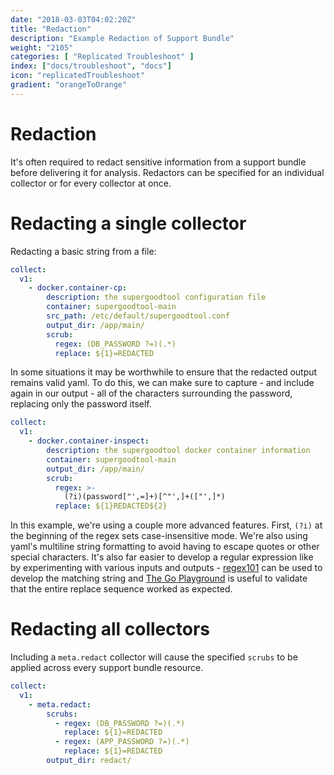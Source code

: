 ```yaml
---
date: "2018-03-03T04:02:20Z"
title: "Redaction"
description: "Example Redaction of Support Bundle"
weight: "2105"
categories: [ "Replicated Troubleshoot" ]
index: ["docs/troubleshoot", "docs"]
icon: "replicatedTroubleshoot"
gradient: "orangeToOrange"
---
```


# Redaction

It's often required to redact sensitive information from a support bundle before delivering it for analysis.
Redactors can be specified for an individual collector or for every collector at once.

# Redacting a single collector

Redacting a basic string from a file:

```yaml
collect:
  v1:
    - docker.container-cp:
        description: the supergoodtool configuration file
        container: supergoodtool-main
        src_path: /etc/default/supergoodtool.conf
        output_dir: /app/main/
        scrub:
          regex: (DB_PASSWORD ?=)(.*)
          replace: ${1}=REDACTED
```

In some situations it may be worthwhile to ensure that the redacted output remains valid yaml.
To do this, we can make sure to capture - and include again in our output - all of the characters surrounding the password, replacing only the password itself.

```yaml
collect:
  v1:
    - docker.container-inspect:
        description: the supergoodtool docker container information
        container: supergoodtool-main
        output_dir: /app/main/
        scrub:
          regex: >-
            (?i)(password["',=]+)[^"',]+(["',]*)
          replace: ${1}REDACTED${2}
```

In this example, we're using a couple more advanced features.
First, `(?i)` at the beginning of the regex sets case-insensitive mode.
We're also using yaml's multiline string formatting to avoid having to escape quotes or other special characters.
It's also far easier to develop a regular expression like by experimenting with various inputs and outputs - [regex101](https://regex101.com/r/uu7Jkz/1) can be used to develop the matching string and [The Go Playground](https://play.golang.org/p/vB8XfahaXDj) is useful to validate that the entire replace sequence worked as expected.


# Redacting all collectors

Including a `meta.redact` collector will cause the specified `scrubs` to be applied across every support bundle resource.

```yaml
collect:
  v1:
    - meta.redact:
        scrubs:
          - regex: (DB_PASSWORD ?=)(.*)
            replace: ${1}=REDACTED
          - regex: (APP_PASSWORD ?=)(.*)
            replace: ${1}=REDACTED
        output_dir: redact/
```
